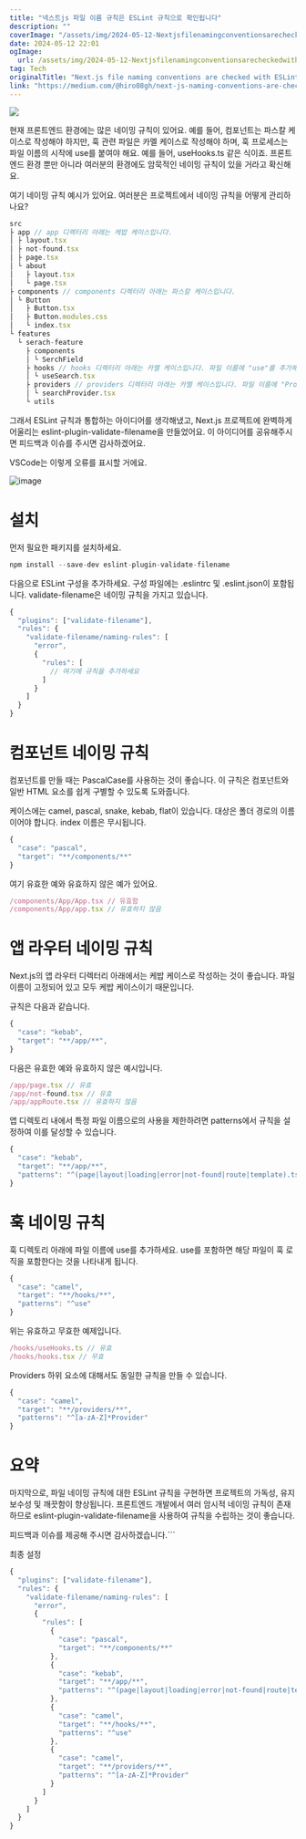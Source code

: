 ```yaml
---
title: "넥스트js 파일 이름 규칙은 ESLint 규칙으로 확인됩니다"
description: ""
coverImage: "/assets/img/2024-05-12-NextjsfilenamingconventionsarecheckedwithESLintrules_0.png"
date: 2024-05-12 22:01
ogImage: 
  url: /assets/img/2024-05-12-NextjsfilenamingconventionsarecheckedwithESLintrules_0.png
tag: Tech
originalTitle: "Next.js file naming conventions are checked with ESLint rules"
link: "https://medium.com/@hiro08gh/next-js-naming-conventions-are-checked-with-eslint-rules-946371d67882"
---
```



<img src="/assets/img/2024-05-12-NextjsfilenamingconventionsarecheckedwithESLintrules_0.png" />

현재 프론트엔드 환경에는 많은 네이밍 규칙이 있어요. 예를 들어, 컴포넌트는 파스칼 케이스로 작성해야 하지만, 훅 관련 파일은 카멜 케이스로 작성해야 하며, 훅 프로세스는 파일 이름의 시작에 use를 붙여야 해요. 예를 들어, useHooks.ts 같은 식이죠. 프론트엔드 환경 뿐만 아니라 여러분의 환경에도 암묵적인 네이밍 규칙이 있을 거라고 확신해요.

여기 네이밍 규칙 예시가 있어요. 여러분은 프로젝트에서 네이밍 규칙을 어떻게 관리하나요?

```js
src
├ app // app 디렉터리 아래는 케밥 케이스입니다.
│ ├ layout.tsx
│ ├ not-found.tsx
│ ├ page.tsx
│ └ about
│   ├ layout.tsx
│   └ page.tsx
├ components // components 디렉터리 아래는 파스칼 케이스입니다.
│ └ Button
│   ├ Button.tsx
│   ├ Button.modules.css
│   └ index.tsx
└ features
  └ serach-feature
    ├ components
    │ └ SerchField
    ├ hooks // hooks 디렉터리 아래는 카멜 케이스입니다. 파일 이름에 "use"를 추가해주세요.
    │ └ useSearch.tsx
    ├ providers // providers 디렉터리 아래는 카멜 케이스입니다. 파일 이름에 "Provider"를 추가해주세요.
    │ └ searchProvider.tsx
    └ utils
```



그래서 ESLint 규칙과 통합하는 아이디어를 생각해냈고, Next.js 프로젝트에 완벽하게 어울리는 eslint-plugin-validate-filename을 만들었어요. 이 아이디어를 공유해주시면 피드백과 이슈를 주시면 감사하겠어요.

VSCode는 이렇게 오류를 표시할 거에요.

![image](/assets/img/2024-05-12-NextjsfilenamingconventionsarecheckedwithESLintrules_1.png)

# 설치



먼저 필요한 패키지를 설치하세요.

```js
npm install --save-dev eslint-plugin-validate-filename
```

다음으로 ESLint 구성을 추가하세요. 구성 파일에는 .eslintrc 및 .eslint.json이 포함됩니다. validate-filename은 네이밍 규칙을 가지고 있습니다.

```js
{
  "plugins": ["validate-filename"],
  "rules": {
    "validate-filename/naming-rules": [
      "error",
      {
        "rules": [
          // 여기에 규칙을 추가하세요
        ]
      }
    ]
  }
}
```



# 컴포넌트 네이밍 규칙

컴포넌트를 만들 때는 PascalCase를 사용하는 것이 좋습니다. 이 규칙은 컴포넌트와 일반 HTML 요소를 쉽게 구별할 수 있도록 도와줍니다.

케이스에는 camel, pascal, snake, kebab, flat이 있습니다. 대상은 폴더 경로의 이름이어야 합니다. index 이름은 무시됩니다.

```js
{
  "case": "pascal",
  "target": "**/components/**"
}
```



여기 유효한 예와 유효하지 않은 예가 있어요.

```js
/components/App/App.tsx // 유효함
/components/App/app.tsx // 유효하지 않음
```

# 앱 라우터 네이밍 규칙

Next.js의 앱 라우터 디렉터리 아래에서는 케밥 케이스로 작성하는 것이 좋습니다. 파일 이름이 고정되어 있고 모두 케밥 케이스이기 때문입니다.



규칙은 다음과 같습니다.

```js
{
  "case": "kebab",
  "target": "**/app/**",
}
```

다음은 유효한 예와 유효하지 않은 예시입니다.

```js
/app/page.tsx // 유효
/app/not-found.tsx // 유효
/app/appRoute.tsx // 유효하지 않음
```



앱 디렉토리 내에서 특정 파일 이름으로의 사용을 제한하려면 patterns에서 규칙을 설정하여 이를 달성할 수 있습니다.

```js
{
  "case": "kebab",
  "target": "**/app/**",
  "patterns": "^(page|layout|loading|error|not-found|route|template).tsx$"
}
```

# 훅 네이밍 규칙

훅 디렉토리 아래에 파일 이름에 use를 추가하세요. use를 포함하면 해당 파일이 훅 로직을 포함한다는 것을 나타내게 됩니다.



```js
{
  "case": "camel",
  "target": "**/hooks/**",
  "patterns": "^use"
}
```

위는 유효하고 무효한 예제입니다.

```js
/hooks/useHooks.ts // 유효
/hooks/hooks.tsx // 무효
```

Providers 하위 요소에 대해서도 동일한 규칙을 만들 수 있습니다.



```js
{
  "case": "camel",
  "target": "**/providers/**",
  "patterns": "^[a-zA-Z]*Provider"
}
```

# 요약

마지막으로, 파일 네이밍 규칙에 대한 ESLint 규칙을 구현하면 프로젝트의 가독성, 유지보수성 및 깨끗함이 향상됩니다. 프론트엔드 개발에서 여러 암시적 네이밍 규칙이 존재하므로 eslint-plugin-validate-filename을 사용하여 규칙을 수립하는 것이 좋습니다.

피드백과 이슈를 제공해 주시면 감사하겠습니다.```



최종 설정

```js
{
  "plugins": ["validate-filename"],
  "rules": {
    "validate-filename/naming-rules": [
      "error",
      {
        "rules": [
          {
            "case": "pascal",
            "target": "**/components/**"
          },
          {
            "case": "kebab",
            "target": "**/app/**",
            "patterns": "^(page|layout|loading|error|not-found|route|template).tsx$"
          },
          {
            "case": "camel",
            "target": "**/hooks/**",
            "patterns": "^use"
          },
          {
            "case": "camel",
            "target": "**/providers/**",
            "patterns": "^[a-zA-Z]*Provider"
          }
        ]
      }
    ]
  }
}
```